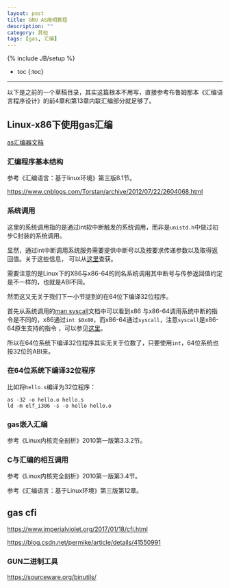 ```yaml
---
layout: post
title: GNU AS简明教程
description: ""
category: 其他
tags: [gas, 汇编]
---
```

{% include JB/setup %}

* toc
{:toc}

<hr />



以下是之前的一个草稿目录，其实这篇根本不用写，直接参考布鲁姆那本《汇编语言程序设计》的前4章和第13章内联汇编部分就足够了。


## Linux-x86下使用gas汇编

[as汇编器文档](http://tigcc.ticalc.org/doc/gnuasm.html)

### 汇编程序基本结构

参考《汇编语言：基于linux环境》第三版8.1节。

https://www.cnblogs.com/Torstan/archive/2012/07/22/2604068.html

### 系统调用
这里的系统调用指的是通过int软中断触发的系统调用，而非是`unistd.h`中做过初步C封装的系统调用。

显然，通过int中断调用系统服务需要提供中断号以及按要求传递参数以及取得返回值。关于这些信息，
可以从[这里](https://syscalls.w3challs.com/)查获。

需要注意的是Linux下的X86与x86-64的同名系统调用其中断号与传参返回值约定是不一样的，也就是ABI不同。

然而这又无关于我们下一小节提到的在64位下编译32位程序。

首先从系统调用的[man syscall](https://www.man7.org/linux/man-pages/man2/syscall.2.html)文档中可以看到x86
与x86-64调用系统中断的指令是不同的，x86通过`int $0x80`，而x86-64通过`syscall`，注意`syscall`是x86-64原生支持的指令
，可以参见[这里](https://stackoverflow.com/questions/10583891/is-syscall-an-instruction-on-x86-64)。

所以在64位系统下编译32位程序其实无关于位数了，只要使用`int`，64位系统也按32位的ABI来。

### 在64位系统下编译32位程序

比如将`hello.s`编译为32位程序：
```
as -32 -o hello.o hello.s
ld -m elf_i386 -s -o hello hello.o
```

### gas嵌入汇编

参考《Linux内核完全剖析》2010第一版第3.3.2节。

### C与汇编的相互调用

参考《Linux内核完全剖析》2010第一版第3.4节。

参考《汇编语言：基于Linux环境》第三版第12章。

## gas cfi
https://www.imperialviolet.org/2017/01/18/cfi.html

https://blog.csdn.net/permike/article/details/41550991

### GUN二进制工具 

https://sourceware.org/binutils/

